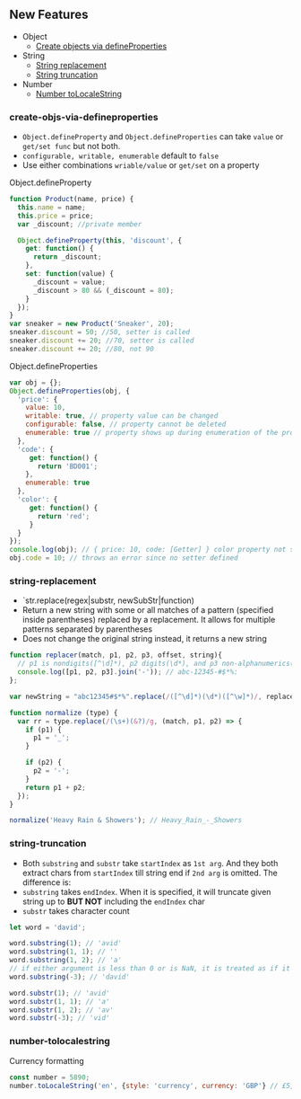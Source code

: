 ## New Features

* Object
  * [Create objects via defineProperties](#create-objs-via-defineproperties)
* String
  * [String replacement](#string-replacement)
  * [String truncation](#string-truncation)
* Number
  * [Number toLocaleString](#number-tolocalestring)

### create-objs-via-defineproperties
  * `Object.defineProperty` and `Object.defineProperties` can take `value` or `get/set func` but not both.
  * `configurable, writable, enumerable` default to `false`
  * Use either combinations `wriable/value` or `get/set` on a property

Object.defineProperty
```js
function Product(name, price) {
  this.name = name;
  this.price = price;
  var _discount; //private member

  Object.defineProperty(this, 'discount', {
    get: function() {
      return _discount;
    },
    set: function(value) {
      _discount = value;
      _discount > 80 && (_discount = 80);
    }
  });
}
var sneaker = new Product('Sneaker', 20);
sneaker.discount = 50; //50, setter is called
sneaker.discount += 20; //70, setter is called
sneaker.discount += 20; //80, not 90
```

Object.defineProperties
```js
var obj = {};
Object.defineProperties(obj, {
  'price': {
    value: 10,
    writable: true, // property value can be changed
    configurable: false, // property cannot be deleted
    enumerable: true // property shows up during enumeration of the properties like 
  },
  'code': {
     get: function() {
       return 'BD001';
    },
    enumerable: true
  },
  'color': {
     get: function() {
       return 'red';
     }  
  }
});
console.log(obj); // { price: 10, code: [Getter] } color property not show up since it is not enumerable
obj.code = 10; // throws an error since no setter defined
```
### string-replacement
  * `str.replace(regex|substr, newSubStr|function)
  * Return a new string with some or all matches of a pattern (specified inside parentheses) replaced by a replacement. It allows for    multiple patterns separated by parentheses
  * Does not change the original string instead, it returns a new string

```js
function replacer(match, p1, p2, p3, offset, string){
  // p1 is nondigits([^\d]*), p2 digits(\d*), and p3 non-alphanumerics([^\w]*)
  console.log([p1, p2, p3].join('-')); // abc-12345-#$*%:
};

var newString = "abc12345#$*%".replace(/([^\d]*)(\d*)([^\w]*)/, replacer);
```

```js
function normalize (type) {
  var rr = type.replace(/(\s+)(&?)/g, (match, p1, p2) => {
    if (p1) {
      p1 = '_';
    }

    if (p2) {
      p2 = '-';
    }
    return p1 + p2;
  });
}

normalize('Heavy Rain & Showers'); // Heavy_Rain_-_Showers
```



### string-truncation
  * Both `substring` and `substr` take `startIndex` as `1st arg`. And they both extract chars from `startIndex` till string end if `2nd arg` is omitted. 
  The difference is:
  * `substring` takes `endIndex`. When it is specified, it will truncate given string up to **BUT NOT** including the `endIndex` char
  * `substr` takes character count

```js
let word = 'david';

word.substring(1); // 'avid'
word.substring(1, 1); // ''
word.substring(1, 2); // 'a'
// if either argument is less than 0 or is NaN, it is treated as if it were 0
word.substring(-3); // 'david'

word.substr(1); // 'avid'
word.substr(1, 1); // 'a'
word.substr(1, 2); // 'av'
word.substr(-3); // 'vid'
```
  
### number-tolocalestring
Currency formatting
```js
const number = 5890;
number.toLocaleString('en', {style: 'currency', currency: 'GBP'} // £5,890.00
```






